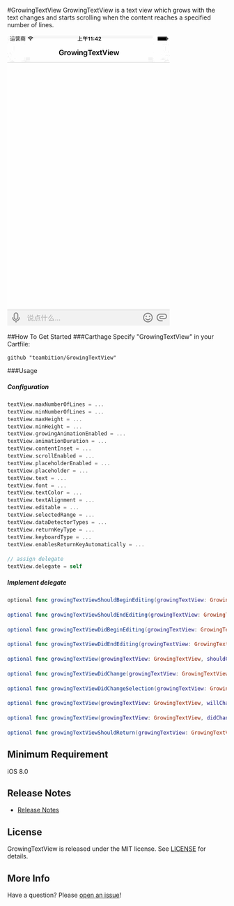 #GrowingTextView
GrowingTextView is a text view which grows with the text changes and starts scrolling when the content reaches a specified number of lines.

![Example](Gif/GrowingTextViewExample.gif "GrowingTextViewExample")


##How To Get Started
###Carthage
Specify "GrowingTextView" in your Cartfile:
```ogdl 
github "teambition/GrowingTextView"
```

###Usage
#####  Configuration
```swift
textView.maxNumberOfLines = ...
textView.minNumberOfLines = ...
textView.maxHeight = ...
textView.minHeight = ...
textView.growingAnimationEnabled = ...
textView.animationDuration = ...
textView.contentInset = ...
textView.scrollEnabled = ...
textView.placeholderEnabled = ...
textView.placeholder = ...
textView.text = ...
textView.font = ...
textView.textColor = ...
textView.textAlignment = ...
textView.editable = ...
textView.selectedRange = ...
textView.dataDetectorTypes = ...
textView.returnKeyType = ...
textView.keyboardType = ...
textView.enablesReturnKeyAutomatically = ...

// assign delegate
textView.delegate = self
```

#####  Implement delegate
```swift
optional func growingTextViewShouldBeginEditing(growingTextView: GrowingTextView) -> Bool

optional func growingTextViewShouldEndEditing(growingTextView: GrowingTextView) -> Bool

optional func growingTextViewDidBeginEditing(growingTextView: GrowingTextView)

optional func growingTextViewDidEndEditing(growingTextView: GrowingTextView)

optional func growingTextView(growingTextView: GrowingTextView, shouldChangeTextInRange range: NSRange, replacementText text: String) -> Bool

optional func growingTextViewDidChange(growingTextView: GrowingTextView)

optional func growingTextViewDidChangeSelection(growingTextView: GrowingTextView)

optional func growingTextView(growingTextView: GrowingTextView, willChangeHeight height: CGFloat, difference: CGFloat)

optional func growingTextView(growingTextView: GrowingTextView, didChangeHeight height: CGFloat, difference: CGFloat)

optional func growingTextViewShouldReturn(growingTextView: GrowingTextView) -> Bool
```

## Minimum Requirement
iOS 8.0

## Release Notes
* [Release Notes](https://github.com/teambition/GrowingTextView/releases)

## License
GrowingTextView is released under the MIT license. See [LICENSE](https://github.com/teambition/GrowingTextView/blob/master/LICENSE.md) for details.

## More Info
Have a question? Please [open an issue](https://github.com/teambition/GrowingTextView/issues/new)!
